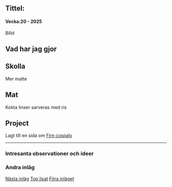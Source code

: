 ## Tittel:

#### Vecka:20 - 2025

Billd

## Vad har jag gjor

## Skolla

Mer matte 

## Mat

Kokta linser sarveras med ris

## Project

Lagt till en sida om [Firn cospaly](https://caspian.rosengren.nu/Projekt/firnCosplay.html)

---

### Intresanta observationer och ideer

### Andra inläg

[Nästa inläg](https://caspian.rosengren.nu/blog/21-25.html)  [Top lisat](https://caspian.rosengren.nu/blog.html)  [Föra inläget](https://caspian.rosengren.nu/blog/20-25.html)
